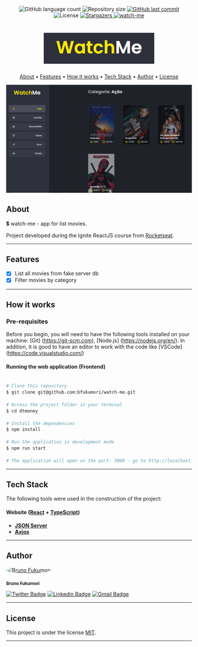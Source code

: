
<p align="center">
  <img alt="GitHub language count" src="https://img.shields.io/github/languages/count/bfukumori/watch-me?color=%2304D361">

  <img alt="Repository size" src="https://img.shields.io/github/repo-size/bfukumori/watch-me">
 
  <a href="https://github.com/bfukumori/watch-me/commits/master">
    <img alt="GitHub last commit" src="https://img.shields.io/github/last-commit/bfukumori/watch-me">
  </a>
    
   <img alt="License" src="https://img.shields.io/badge/license-MIT-brightgreen">
   <a href="https://github.com/bfukumori/watch-me/stargazers">
    <img alt="Stargazers" src="https://img.shields.io/github/stars/bfukumori/watch-me?style=social">
  </a>

  <a href="https://bfukumori.github.io/watch-me/">
    <img alt="watch-me" src="https://img.shields.io/badge/watch-me-%237159c1?style=flat&logo=ghost">
    </a>
 
</p>
<h1 align="center">
    <img alt="watch-me" title="#watch-me" src="./public/logo.PNG" />
</h1>

<p align="center">
  <a href="#about">About</a> •
  <a href="#features">Features</a> •
  <a href="#how-it-works">How it works</a> • 
  <a href="#tech-stack">Tech Stack</a> • 
  <a href="#author">Author</a> • 
  <a href="#user-content-license">License</a>
</p>

<div align="center"> 
	<img alt="watch-me" title="#watch-me" src="./public/banner.PNG" />
</div>

## About

💲 watch-me - app for list movies.

Project developed during the Ignite ReactJS course from [Rocketseat](https://www.rocketseat.com.br/ignite).

---

## Features

- [x] List all movies from fake server db
- [x] Filter movies by category
---

## How it works

### Pre-requisites

Before you begin, you will need to have the following tools installed on your machine:
[Git] (https://git-scm.com), [Node.js] (https://nodejs.org/en/).
In addition, it is good to have an editor to work with the code like [VSCode] (https://code.visualstudio.com/)

#### Running the web application (Frontend)

```bash

# Clone this repository
$ git clone git@github.com:bfukumori/watch-me.git

# Access the project folder in your terminal
$ cd dtmoney

# Install the dependencies
$ npm install

# Run the application in development mode
$ npm run start

# The application will open on the port: 3000 - go to http://localhost:3000

```

---

## Tech Stack

The following tools were used in the construction of the project:

#### **Website**  ([React](https://reactjs.org/)  +  [TypeScript](https://www.typescriptlang.org/))

-   **[JSON Server](https://www.npmjs.com/package/json-server)**
-   **[Axios](https://github.com/axios/axios)**

---
## Author

<a href="https://www.facebook.com/bruno.fukumori.9/">
 <img style="border-radius: 50%;" src="https://avatars.githubusercontent.com/u/82473580?v=4" width="100px;" alt="Bruno Fukumori"/>
 <br />
  
 <sub><b>Bruno Fukumori</b></sub></a> <a href="https://www.facebook.com/bruno.fukumori.9/" title="facebook"></a>
 <br />

[![Twitter Badge](https://img.shields.io/badge/-Twitter-1ca0f1?style=flat-square&labelColor=1ca0f1&logo=twitter&logoColor=white&link=https://twitter.com/hi_fukujp)](https://twitter.com/hi_fukujp) [![Linkedin Badge](https://img.shields.io/badge/-Linkedin-blue?style=flat-square&logo=Linkedin&logoColor=white&link=https://www.linkedin.com/in/bfukumori/)](https://www.linkedin.com/in/bfukumori/) 
[![Gmail Badge](https://img.shields.io/badge/-Gmail-c14438?style=flat-square&logo=Gmail&logoColor=white&link=mailto:brunofukumori@gmail.com)](mailto:brunofukumori@gmail.com)

---

## License

This project is under the license [MIT](./LICENSE).

---
